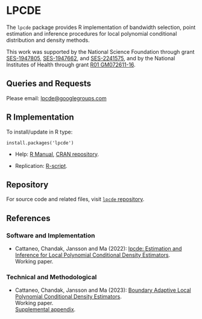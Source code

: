 # LPCDE

The `lpcde` package provides R implementation of bandwidth selection, point estimation and inference procedures for local polynomial conditional distribution and density methods.

This work was supported by the National Science Foundation through grant [SES-1947805](https://www.nsf.gov/awardsearch/showAward?AWD_ID=1947805), [SES-1947662](https://www.nsf.gov/awardsearch/showAward?AWD_ID=1947662), and [SES-2241575](https://www.nsf.gov/awardsearch/showAward?AWD_ID=2241575), and by the National Institutes of Health through grant [R01 GM072611-16](https://reporter.nih.gov/project-details/10093056).

## Queries and Requests

Please email: [lpcde@googlegroups.com](mailto:lpcde@googlegroups.com)

## R Implementation

To install/update in R type:
```
install.packages('lpcde')
```
- Help: [R Manual](https://cran.r-project.org/web/packages/lpcde/lpcde.pdf), [CRAN repository](https://cran.r-project.org/package=lpcde).

- Replication: [R-script](https://github.com/nppackages/lpcde/blob/main/R/lpcde_illustration.R).

## Repository

For source code and related files, visit [`lpcde` repository](https://github.com/nppackages/lpcde/).


## References

### Software and Implementation

- Cattaneo, Chandak, Jansson and Ma (2022): [lpcde: Estimation and Inference for Local Polynomial Conditional Density Estimators](https://nppackages.github.io/references/Cattaneo-Chandak-Jansson-Ma_2022_lpcde.pdf).<br>
Working paper.


### Technical and Methodological

- Cattaneo, Chandak, Jansson and Ma (2023): [Boundary Adaptive Local Polynomial Conditional Density Estimators](https://nppackages.github.io/references/Cattaneo-Chandak-Jansson-Ma_2023_Bernoulli.pdf).<br>
Working paper.<br>
[Supplemental appendix](https://nppackages.github.io/references/Cattaneo-Chandak-Jansson-Ma_2023_Bernoulli--Supplemental.pdf).


<br><br>
